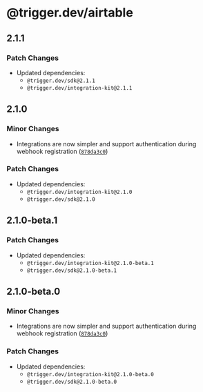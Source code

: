 # @trigger.dev/airtable

## 2.1.1

### Patch Changes

- Updated dependencies:
  - `@trigger.dev/sdk@2.1.1`
  - `@trigger.dev/integration-kit@2.1.1`

## 2.1.0

### Minor Changes

- Integrations are now simpler and support authentication during webhook registration ([`878da3c0`](https://github.com/triggerdotdev/trigger.dev/commit/878da3c01f0a4dfaf33a1f8943a7ad4eed8b8877))

### Patch Changes

- Updated dependencies:
  - `@trigger.dev/integration-kit@2.1.0`
  - `@trigger.dev/sdk@2.1.0`

## 2.1.0-beta.1

### Patch Changes

- Updated dependencies:
  - `@trigger.dev/integration-kit@2.1.0-beta.1`
  - `@trigger.dev/sdk@2.1.0-beta.1`

## 2.1.0-beta.0

### Minor Changes

- Integrations are now simpler and support authentication during webhook registration ([`878da3c0`](https://github.com/triggerdotdev/trigger.dev/commit/878da3c01f0a4dfaf33a1f8943a7ad4eed8b8877))

### Patch Changes

- Updated dependencies:
  - `@trigger.dev/integration-kit@2.1.0-beta.0`
  - `@trigger.dev/sdk@2.1.0-beta.0`
